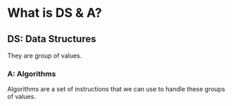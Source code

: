 # What is DS & A?

<h2>DS: Data Structures</h2>
<p>They are group of values.</p>

<h3>A: Algorithms</h3>
<p>Algorithms are a set of instructions that we can use to handle these groups of values.</p>
